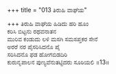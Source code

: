 +++
title = "013 ತಿರುಹಿ ವಾಘೆಯ"

+++
ತಿರುಹಿ ವಾಘೆಯ ಹಿಡಿದು ಹರಿ ಹೂಂ  
ಕರಿಸಿ ಬಿಟ್ಟನು ರಥವನಾತನ  
ಮುರಿವ ಕಂಡುದು ಲಳಿ ಮಸಗಿ ಸಮಸಪ್ತಕರ ಸೇನೆ  
ಅರರೆ ನರ ಪೈಸರಿಸಿದನೊ ಪೈ  
ಸರಿಸಿದನೊ ಫಡ ಹೋಗಬಿಡದಿರಿ  
ಕುರುನೃಪಾಲನ ಪುಣ್ಯವೆನುತಟ್ಟಿದರು ಸೂಠಿಯಲಿ      ॥13॥